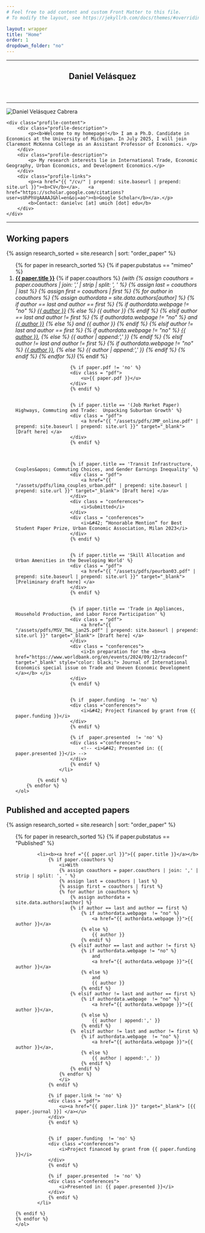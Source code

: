 ```yaml
---
# Feel free to add content and custom Front Matter to this file.
# To modify the layout, see https://jekyllrb.com/docs/themes/#overriding-theme-defaults

layout: wrapper
title: "Home"
order: 1
dropdown_folder: "no"
---
```

<article>
<header class="page-header-online">
	<hr>
	<h2>Daniel Velásquez</h2>	
</header> 

<hr>

  
<div class="img_profile col-xs-12">	
	<div class="profile-text"> 
		<img src="/assets/images/profile4.jpg" alt="Daniel Velásquez Cabrera">
	</div> 
	
	<div class="profile-content">
		<div class="profile-description">
			<p><b>Welcome to my homepage!</b> I am a Ph.D. Candidate in Economics at the University of Michigan. In July 2025, I will join Claremont McKenna College as an Assistant Professor of Economics. </p>
		</div>
		<div class="profile-description">
			<p> My research interests lie in International Trade, Economic Geography, Urban Economics, and Development Economics.</p>
		</div>		
		<div class="profile-links">
			<p><a href="{{ "/cv/" | prepend: site.baseurl | prepend: site.url }}"><b>CV</b></a>.   <a href="https://scholar.google.com/citations?user=sUhPhVgAAAAJ&hl=en&oi=ao"><b>Google Scholar</b></a>.</p>
			<b>Contact: danielvc [at] umich [dot] edu</b>		
		</div>
	</div>
</div>

</article>


<hr>

<h2> Working papers </h2>

<div>
	{% assign research_sorted = site.research | sort: "order_paper" %}
	<ol style="list-style-type: decimal;" start="1">		
		{% for paper in research_sorted %}
			{% if paper.pubstatus == "mimeo" %}
					<li><b><a href ="{{ paper.url }}">{{ paper.title }}</a></b>
						{% if paper.coauthors %}
							<i> (with
							{% assign coauthors = paper.coauthors | join: ',' | strip | split: ', ' %}
							{% assign last = coauthors | last %}
							{% assign first = coauthors | first %}
							{% for author in coauthors %}
								{% assign authordata = site.data.authors[author] %}
								{% if author == last and author == first %}
									{% if authordata.webpage  != "no" %}
										<a href="{{ authordata.webpage }}">{{ author }}</a>
									{% else %}
										{{ author }}
									{% endif %}
								{% elsif author == last and author != first %}
									{% if authordata.webpage != "no" %}
										and
										<a href="{{ authordata.webpage }}">{{ author }}</a>
									{% else %}
										and
										{{ author }}
									{% endif %}
								{% elsif author != last and author == first %}
									{% if authordata.webpage  != "no" %}
										<a href="{{ authordata.webpage }}">{{ author }}</a>,
									{% else %}
										{{ author | append:',' }}
									{% endif %}
								{%	elsif author != last and author != first %}
									{% if authordata.webpage  != "no" %}
										<a href="{{ authordata.webpage }}">{{ author }}</a>,
									{% else %}
										{{ author | append:',' }}
									{% endif %}
								{% endif %}
							{% endfor %})
							</i>
						{% endif %}
						
						
						{% if paper.pdf != 'no' %}
						<div class = "pdf">
							<u>{{ paper.pdf }}</u>
						</div>
						{% endif %}
							
						
						{% if paper.title == '(Job Market Paper) Highways, Commuting and Trade:  Unpacking Suburban Growth' %}
						<div class = "pdf">
							<a href="{{ "/assets/pdfs/JMP_online.pdf" | prepend: site.baseurl | prepend: site.url }}" target="_blank"> [Draft here] </a>
						</div>
						{% endif %}		

						
						
						{% if paper.title == 'Transit Infrastructure, Couples&apos; Commuting Choices, and Gender Earnings Inequality' %}
						<div class = "pdf">
							<a href="{{ "/assets/pdfs/lima_couples_urban.pdf" | prepend: site.baseurl | prepend: site.url }}" target="_blank"> [Draft here] </a>
						</div>
						<div class = "conferences">
							<i>Submitted</i>
						</div>				
						<div class = "conferences">
							<i>&#42; “Honorable Mention” for Best Student Paper Prize, Urban Economic Association, Milan 2023</i>
						</div>			
						{% endif %}
						
						
						{% if paper.title == 'Skill Allocation and Urban Amenities in the Developing World' %}
						<div class = "pdf">
							<a href="{{ "/assets/pdfs/peurban03.pdf" | prepend: site.baseurl | prepend: site.url }}" target="_blank"> [Preliminary draft here] </a>
						</div>
						{% endif %}			
						
						
						{% if paper.title == 'Trade in Appliances, Household Production, and Labor Force Participation' %}	
						<div class = "pdf">
							<a href="{{ "/assets/pdfs/MSV_THL_jan25.pdf" | prepend: site.baseurl | prepend: site.url }}" target="_blank"> [Draft here] </a>
						</div>			
						<div class = "conferences">
							<i>In preparation for the <b><a href="https://www.worldbank.org/en/events/2024/09/12/tradeconf" target="_blank" style="color: black;"> Journal of International Economics special issue on Trade and Uneven Economic Development </a></b> </i>
						</div>			
						{% endif %}	
									
						
						{% if  paper.funding  != 'no' %}
						<div class ="conferences">
							<i>&#42; Project financed by grant from {{ paper.funding }}</i>
						</div>
						{% endif %}
						
						{% if  paper.presented  != 'no' %}
						<div class ="conferences">
							<!-- <i>&#42; Presented in: {{ paper.presented }}</i> -->
						</div>
						{% endif %}		
					</li>				
							
			{% endif %}	
		{% endfor %}
	</ol>				
</div>





<h2> Published and accepted papers </h2>
<div>
	{% assign research_sorted = site.research | sort: "order_paper" %}
	<ol style="list-style-type: decimal;">		
	{% for paper in research_sorted %}
	{% if paper.pubstatus == "Published" %}
			
			<li><b><a href ="{{ paper.url }}">{{ paper.title }}</a></b>
				{% if paper.coauthors %}
					<i>With
					{% assign coauthors = paper.coauthors | join: ',' | strip | split: ', ' %}
					{% assign last = coauthors | last %}
					{% assign first = coauthors | first %}
					{% for author in coauthors %}
						{% assign authordata = site.data.authors[author] %}
						{% if author == last and author == first %}
							{% if authordata.webpage  != "no" %}
								<a href="{{ authordata.webpage }}">{{ author }}</a>
							{% else %}
								{{ author }}
							{% endif %}
						{% elsif author == last and author != first %}
							{% if authordata.webpage != "no" %}
								and
								<a href="{{ authordata.webpage }}">{{ author }}</a>
							{% else %}
								and
								{{ author }}
							{% endif %}
						{% elsif author != last and author == first %}
							{% if authordata.webpage  != "no" %}
								<a href="{{ authordata.webpage }}">{{ author }}</a>,
							{% else %}
								{{ author | append:',' }}
							{% endif %}
						{%	elsif author != last and author != first %}
							{% if authordata.webpage  != "no" %}
								<a href="{{ authordata.webpage }}">{{ author }}</a>,
							{% else %}
								{{ author | append:',' }}
							{% endif %}
						{% endif %}
					{% endfor %}
					</i>
				{% endif %}
					
				{% if paper.link != 'no' %}
				<div class = "pdf">
					<u><a href="{{ paper.link }}" target="_blank"> [{{ paper.journal }}] </a></u>
				</div>
				{% endif %}
						
				
				{% if  paper.funding  != 'no' %}
				<div class ="conferences">
					<i>Project financed by grant from {{ paper.funding }}</i>
				</div>
				{% endif %}
							
				{% if  paper.presented  != 'no' %}
				<div class ="conferences">
					<i>Presented in: {{ paper.presented }}</i>
				</div>
				{% endif %}		
			</li>				
					
	{% endif %}	
	{% endfor %}
	</ol>			
		
</div>

	